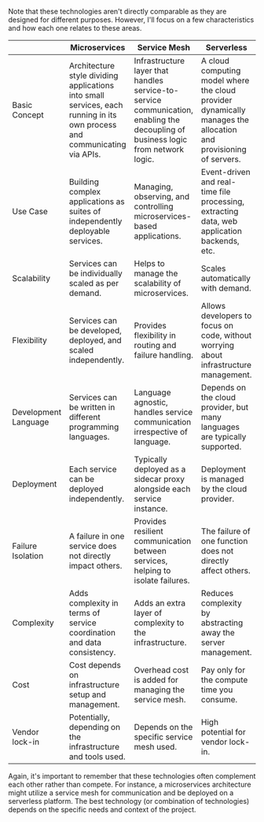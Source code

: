 Note that these technologies aren't directly comparable as they are designed for different purposes. However, I'll focus on a few characteristics and how each one relates to these areas.

|                      | Microservices                 | Service Mesh                              | Serverless                 |
|----------------------|-------------------------------|------------------------------------------|----------------------------|
| Basic Concept        | Architecture style dividing applications into small services, each running in its own process and communicating via APIs. | Infrastructure layer that handles service-to-service communication, enabling the decoupling of business logic from network logic. | A cloud computing model where the cloud provider dynamically manages the allocation and provisioning of servers. |
| Use Case             | Building complex applications as suites of independently deployable services. | Managing, observing, and controlling microservices-based applications. | Event-driven and real-time file processing, extracting data, web application backends, etc. |
| Scalability          | Services can be individually scaled as per demand. | Helps to manage the scalability of microservices. | Scales automatically with demand. |
| Flexibility          | Services can be developed, deployed, and scaled independently. | Provides flexibility in routing and failure handling. | Allows developers to focus on code, without worrying about infrastructure management. |
| Development Language | Services can be written in different programming languages. | Language agnostic, handles service communication irrespective of language. | Depends on the cloud provider, but many languages are typically supported. |
| Deployment           | Each service can be deployed independently. | Typically deployed as a sidecar proxy alongside each service instance. | Deployment is managed by the cloud provider. |
| Failure Isolation    | A failure in one service does not directly impact others. | Provides resilient communication between services, helping to isolate failures. | The failure of one function does not directly affect others. |
| Complexity           | Adds complexity in terms of service coordination and data consistency. | Adds an extra layer of complexity to the infrastructure. | Reduces complexity by abstracting away the server management. |
| Cost                 | Cost depends on infrastructure setup and management. | Overhead cost is added for managing the service mesh. | Pay only for the compute time you consume. |
| Vendor lock-in       | Potentially, depending on the infrastructure and tools used. | Depends on the specific service mesh used. | High potential for vendor lock-in. |

Again, it's important to remember that these technologies often complement each other rather than compete. For instance, a microservices architecture might utilize a service mesh for communication and be deployed on a serverless platform. The best technology (or combination of technologies) depends on the specific needs and context of the project.